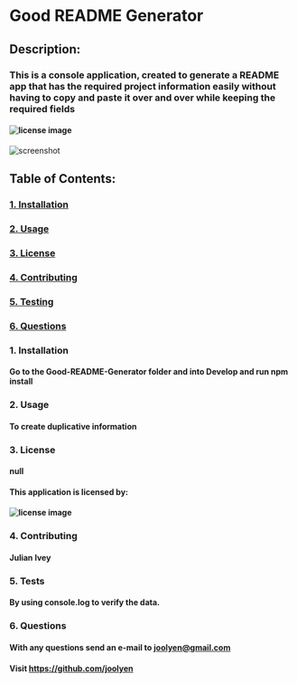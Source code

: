 # Good README Generator

  ## Description:
  ### This is a console application, created to generate a README app that has the required project information easily without having to copy and paste it over and over while keeping the required fields

  #### ![license image](https://img.shields.io/badge/License--color=orange.svg)
  ![screenshot](images/readme.png)

  ## Table of Contents:
  ###     [1. Installation](#Installation)
  ###     [2. Usage](#Usage)
  ###     [3. License](#License)
  ###     [4. Contributing](#Contributing)
  ###     [5. Testing](#Tests)
  ###     [6. Questions](#Questions)

  ### 1. Installation
  #### Go to the Good-README-Generator folder and into Develop and run npm install

  ### 2. Usage
  #### To create duplicative information

  ### 3. License
  #### null

  #### This application is licensed by:
  #### ![license image](https://img.shields.io/badge/License--color=orange.svg)

  ### 4. Contributing
  #### Julian Ivey

  ### 5. Tests
  #### By using console.log to verify the data.

  ### 6. Questions
  #### With any questions send an e-mail to joolyen@gmail.com
  #### Visit https://github.com/joolyen

